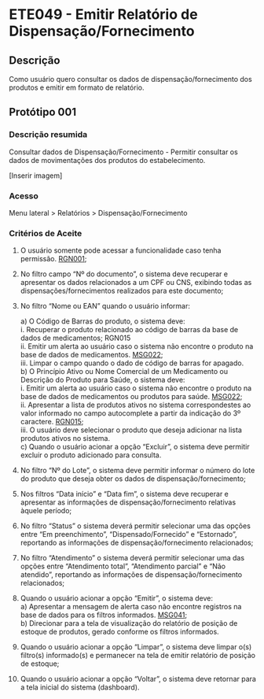 # ETE049 - Emitir Relatório de Dispensação/Fornecimento <!-- Estou criando do zero este .md de acordo com o docx. -->

## Descrição
Como usuário quero consultar os dados de dispensação/fornecimento dos produtos e emitir em formato de relatório. 

## Protótipo 001 

### Descrição resumida  
Consultar dados de Dispensação/Fornecimento - Permitir consultar os dados de movimentações dos produtos do estabelecimento. 

[Inserir imagem]

### Acesso 
Menu lateral > Relatórios > Dispensação/Fornecimento 

### Critérios de Aceite 

1. O usuário somente pode acessar a funcionalidade caso tenha permissão. [RGN001](DocumentoDeRegrasv2.md#rgn001);   

2. No filtro campo “Nº do documento”, o sistema deve recuperar e apresentar os dados relacionados a um CPF ou CNS, exibindo todas as dispensações/fornecimentos realizados para este documento; 

3. No filtro “Nome ou EAN” quando o usuário informar:  

    a) O Código de Barras do produto, o sistema deve:  
        i. Recuperar o produto relacionado ao código de barras da base de dados de medicamentos; RGN015  
        ii. Emitir um alerta ao usuário caso o sistema não encontre o produto na base de dados de medicamentos. [MSG022](DocumentoDeMensagensv2.md#msg022);  
        iii. Limpar o campo quando o dado de código de barras for apagado.  
    b) O Princípio Ativo ou Nome Comercial de um Medicamento ou Descrição do Produto para Saúde, o sistema deve:  
        i. Emitir um alerta ao usuário caso o sistema não encontre o produto na base de dados de medicamentos ou produtos para saúde. [MSG022](DocumentoDeMensagensv2.md#msg022);   
        ii. Apresentar a lista de produtos ativos no sistema correspondestes ao valor informado no campo autocomplete a partir da indicação do 3º caractere. [RGN015](DocumentoDeRegrasv2.md#rgn015);  
        iii. O usuário deve selecionar o produto que deseja adicionar na lista produtos ativos no sistema.  
    c) Quando o usuário acionar a opção “Excluir”, o sistema deve permitir excluir o produto adicionado para consulta. 
4. No filtro “Nº do Lote”, o sistema deve permitir informar o número do lote do produto que deseja obter os dados de dispensação/fornecimento; 
5. Nos filtros “Data início” e “Data fim”, o sistema deve recuperar e apresentar as informações de dispensação/fornecimento relativas àquele período;  
6. No filtro “Status” o sistema deverá permitir selecionar uma das opções entre “Em preenchimento”, “Dispensado/Fornecido” e “Estornado”, reportando as informações de dispensação/fornecimento relacionados; 
7. No filtro “Atendimento” o sistema deverá permitir selecionar uma das opções entre “Atendimento total”, “Atendimento parcial” e “Não atendido”, reportando as informações de dispensação/fornecimento relacionados; 
8. Quando o usuário acionar a opção “Emitir”, o sistema deve:  
    a) Apresentar a mensagem de alerta caso não encontre registros na base de dados para os filtros informados. [MSG041](DocumentoDeMensagensv2.md#msg041);  
    b) Direcionar para a tela de visualização do relatório de posição de estoque de produtos, gerado conforme os filtros informados.   
9. Quando o usuário acionar a opção “Limpar”, o sistema deve limpar o(s) filtro(s) informado(s) e permanecer na tela de emitir relatório de posição de estoque;  
10. Quando o usuário acionar a opção “Voltar”, o sistema deve retornar para a tela inicial do sistema (dashboard). 

 

 